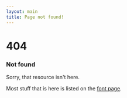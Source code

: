 ```yaml
---
layout: main
title: Page not found!
---
```


# 404

### Not found

Sorry, that resource isn't here.

Most stuff that is here is listed on the [font page](/).
